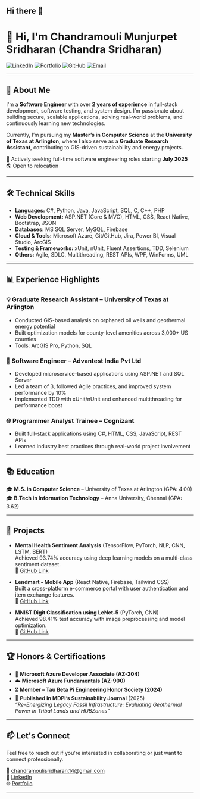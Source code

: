## Hi there 👋
# 👋 Hi, I'm Chandramouli Munjurpet Sridharan (Chandra Sridharan)

[![LinkedIn](https://img.shields.io/badge/LinkedIn-blue?style=flat-square&logo=linkedin&logoColor=white)](https://linkedin.com/in/chandramoulisridharan)
[![Portfolio](https://img.shields.io/badge/Portfolio-Website-orange?style=flat-square&logo=google-chrome&logoColor=white)](https://chandramoulisridharan.github.io/)
[![GitHub](https://img.shields.io/badge/GitHub-Profile-black?style=flat-square&logo=github)](https://github.com/ChandramouliSridharan)
[![Email](https://img.shields.io/badge/Email-Contact-red?style=flat-square&logo=gmail&logoColor=white)](mailto:chandramoulisridharan.14@gmail.com)

---

## 💼 About Me

I'm a **Software Engineer** with over **2 years of experience** in full-stack development, software testing, and system design. I’m passionate about building secure, scalable applications, solving real-world problems, and continuously learning new technologies.

Currently, I’m pursuing my **Master’s in Computer Science** at the **University of Texas at Arlington**, where I also serve as a **Graduate Research Assistant**, contributing to GIS-driven sustainability and energy projects.

📌 Actively seeking full-time software engineering roles starting **July 2025**  
🌎 Open to relocation  

---

## 🛠️ Technical Skills

- **Languages:** C#, Python, Java, JavaScript, SQL, C, C++, PHP  
- **Web Development:** ASP.NET (Core & MVC), HTML, CSS, React Native, Bootstrap, JSON  
- **Databases:** MS SQL Server, MySQL, Firebase  
- **Cloud & Tools:** Microsoft Azure, Git/GitHub, Jira, Power BI, Visual Studio, ArcGIS  
- **Testing & Frameworks:** xUnit, nUnit, Fluent Assertions, TDD, Selenium  
- **Others:** Agile, SDLC, Multithreading, REST APIs, WPF, WinForms, UML  

---

## 📊 Experience Highlights

### 💡 Graduate Research Assistant – University of Texas at Arlington  
- Conducted GIS-based analysis on orphaned oil wells and geothermal energy potential  
- Built optimization models for county-level amenities across 3,000+ US counties  
- Tools: ArcGIS Pro, Python, SQL  

### 🧠 Software Engineer – Advantest India Pvt Ltd  
- Developed microservice-based applications using ASP.NET and SQL Server  
- Led a team of 3, followed Agile practices, and improved system performance by 10%  
- Implemented TDD with xUnit/nUnit and enhanced multithreading for performance boost  

### 🌐 Programmer Analyst Trainee – Cognizant  
- Built full-stack applications using C#, HTML, CSS, JavaScript, REST APIs  
- Learned industry best practices through real-world project involvement  

---

## 📚 Education

🎓 **M.S. in Computer Science** – University of Texas at Arlington (GPA: 4.00)  
🎓 **B.Tech in Information Technology** – Anna University, Chennai (GPA: 3.62)  

---

## 🚀 Projects

- **Mental Health Sentiment Analysis** (TensorFlow, PyTorch, NLP, CNN, LSTM, BERT)  
  Achieved 93.74% accuracy using deep learning models on a multi-class sentiment dataset.  
  🔗 [GitHub Link](https://github.com/ChandramouliSridharan)  

- **Lendmart - Mobile App** (React Native, Firebase, Tailwind CSS)  
  Built a cross-platform e-commerce portal with user authentication and item exchange features.  
  🔗 [GitHub Link](https://github.com/ChandramouliSridharan)  

- **MNIST Digit Classification using LeNet-5** (PyTorch, CNN)  
  Achieved 98.41% test accuracy with image preprocessing and model optimization.  
  🔗 [GitHub Link](https://github.com/ChandramouliSridharan)  

---

## 🏆 Honors & Certifications

- 🧠 **Microsoft Azure Developer Associate (AZ-204)**  
- ☁️ **Microsoft Azure Fundamentals (AZ-900)**  
- 🎖️ **Member – Tau Beta Pi Engineering Honor Society (2024)**  
- 📄 **Published in MDPI’s Sustainability Journal** (2025)  
  *“Re-Energizing Legacy Fossil Infrastructure: Evaluating Geothermal Power in Tribal Lands and HUBZones”*

---

## 📫 Let's Connect

Feel free to reach out if you're interested in collaborating or just want to connect professionally.

📧 chandramoulisridharan.14@gmail.com  
🔗 [LinkedIn](https://linkedin.com/in/chandramoulisridharan)  
🌐 [Portfolio](https://chandramoulisridharan.github.io/)

---
